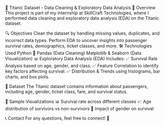 🚢 Titanic Dataset - Data Cleaning & Exploratory Data Analysis
📌 Overview
This project is part of my internship at SkillCraft Technologies, where I performed data cleaning and exploratory data analysis (EDA) on the Titanic dataset.

🔍 Objectives
Clean the dataset by handling missing values, duplicates, and incorrect data types.
Perform EDA to uncover insights into passenger survival rates, demographics, ticket classes, and more.
🛠️ Technologies Used
Python 🐍
Pandas (Data Cleaning)
Matplotlib & Seaborn (Data Visualization)
📊 Exploratory Data Analysis (EDA) Includes:
✅ Survival Rate Analysis based on age, gender, and class.
✅ Feature Correlation to identify key factors affecting survival.
✅ Distribution & Trends using histograms, bar charts, and box plots.
 
📌 Dataset
The Titanic dataset contains information about passengers, including age, gender, ticket class, fare, and survival status.

📸 Sample Visualizations
📊 Survival rate across different classes
📈 Age distribution of survivors vs non-survivors
📌 Impact of gender on survival

📞 Contact
For any questions, feel free to connect! 🚀
